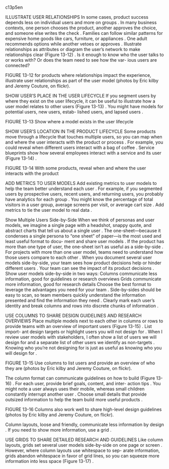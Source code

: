 c13p5en

ILLUSTRATE USER RELATIONSHIPS
In some cases, product success depends less on individual users  and more on groups . In many business contexts, one person chooses the product, another approves the choice, and someone else  writes  the  check . Families can follow similar patterns for expensive home goods like cars, furniture, or appliances . One  adult  recommends  options  while another vetoes or approves .
Illustrate relationships as attributes or diagram the user’s network to make relationships clear (Figure 13-12) . Is it enough to know who the user talks to or works with? Or does the team need to see how the var- ious users are connected?

FIGURE 13-12
for products where relationships impact the experience, illustrate user relationships as part of the user model (photos by Eric kilby and Jeremy Couture, on flickr).


SHOW USER’S PLACE IN THE USER LIFECYCLE
If you segment users by where they exist on the user lifecycle, it can      be useful to illustrate how a user model relates to other users (Figure 13-13) . You might have models for potential users, new users, estab- lished users, and lapsed users .

FIGURE 13-13
Show where a model exists in the user lifecycle


SHOW USER’S LOCATION IN THE PRODUCT LIFECYCLE
Some products move through a lifecycle that touches multiple users, so you can map when and where the user interacts with the product   or process . For example, you could reveal when different users interact with a bag of coffee . Service blueprints show how several employees interact with a service and its user (Figure 13-14) .



FIGURE 13-14
With some products, reveal when and where the user interacts with the product


ADD METRICS TO USER MODELS
Add existing metrics to user models to help the team better understand each user . For example, if you segmented users by prospective users, recent users, and returning users, you probably have analytics for each group . You might know the percentage of total visitors in a user group, average screens per visit, or average cart size .  Add metrics to tie the  user model to real data .

Show Multiple Users Side-by-Side
When we think of personas and user models, we imagine a single page with a headshot, snappy quote, and abstract charts that tell us about a single user . The one-sheet—because it condenses a single persona to “one sheet” of paper—is the most used and least useful format to docu- ment and share user models . If the product has more than one type of user, the one-sheet isn’t as useful as a side-by-side .
For projects with more than one user model, teams need to understand how those users compare to each other . When you document several user models side-by-side, your team sees how product decisions help or hinder different users . Your team can see the impact of its product decisions .
Show user models side-by-side in two ways:
Columns communicate less information, good for guidelines or research overviews
Grids communicate more information, good for research details
Choose the best format to leverage the advantages you need for your  team . Side-by-sides should be easy to scan, so team members quickly understand the information presented and find the  information  they  need .  Clearly mark each user’s identity and break columns and rows  into discrete chunks of information .


USE COLUMNS TO SHARE DESIGN GUIDELINES AND RESEARCH OVERVIEWS
Place multiple models next to each other in columns or rows to provide teams with an overview of important users (Figure 13-15) . List import- ant design targets or highlight users you will not design for .
When I review user models with stakeholders, I often show a list of users we will design for and a separate list of other users we identify as non-targets . Knowing who you’re not designing for is just as useful as knowing who you will design for .

FIGURE 13-15
Use columns to list users and provide an overview of who they are (photos by Eric kilby and Jeremy Couture, on flickr).

The column format can communicate guidelines on how to build  (Figure 13-16) . For each user, provide brief goals, content, and inter- action tips . You might note a user always uses their mobile, whereas small children constantly interrupt another user . Choose small details  that provide outsized information to help the team build more useful products .




FIGURE 13-16
Columns also work well to share high-level design guidelines (photos by Eric kilby and Jeremy Couture, on flickr).

Column layouts, loose and friendly, communicate less information by design . If you need to show more information, use a grid .

USE GRIDS TO SHARE DETAILED RESEARCH AND GUIDELINES
Like column layouts, grids set several user models side-by-side on one page or screen . However, where column layouts use whitespace to sep- arate information, grids abandon whitespace in favor of grid lines, so   you can squeeze more information into less space (Figure 13-17) .